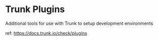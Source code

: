 # Trunk Plugins

Additional tools for use with Trunk to setup development environments

ref: https://docs.trunk.io/check/plugins
